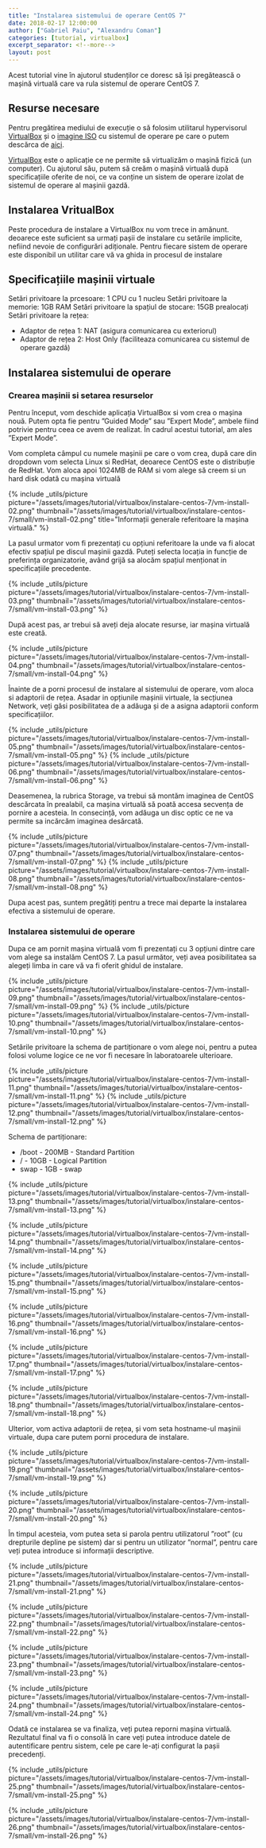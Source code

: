 ```yaml
---
title: "Instalarea sistemului de operare CentOS 7"
date: 2018-02-17 12:00:00
author: ["Gabriel Paiu", "Alexandru Coman"]
categories: [tutorial, virtualbox]
excerpt_separator: <!--more-->
layout: post
---
```


Acest tutorial vine în ajutorul studenților ce doresc să își pregătească o mașină virtuală care va rula sistemul de operare CentOS 7.
<!--more-->

## Resurse necesare

Pentru pregătirea mediului de execuție o să folosim utilitarul  hypervisorul [VirtualBox] și o [imagine ISO][centos-iso] cu sistemul de operare pe care o putem descărca de [aici][centos-iso].

[VirtualBox] este o aplicație ce ne permite să virtualizăm o mașină fizică (un computer). Cu ajutorul său, putem să creăm o mașină virtuală după specificațiile oferite de noi, ce va conține un sistem de operare izolat de sistemul de operare al mașinii gazdă.

## Instalarea VritualBox

Peste procedura de instalare a VirtualBox nu vom trece in amănunt. deoarece este suficient sa urmați pașii de instalare cu setările implicite, nefiind nevoie de configurări adiționale. Pentru fiecare sistem de operare este disponibil un utilitar care vă va ghida in procesul de instalare

## Specificațiile mașinii virtuale

Setări privitoare la prcesoare: 1 CPU cu 1 nucleu
Setări privitoare la memorie: 1GB RAM
Setări privitoare la spațiul de stocare: 15GB prealocați
Setări privitoare la rețea:
- Adaptor de rețea 1: NAT (asigura comunicarea cu exteriorul)
- Adaptor de rețea 2: Host Only (faciliteaza comunicarea cu sistemul de operare gazdă)

## Instalarea sistemului de operare

### Crearea mașinii si setarea resurselor

Pentru început, vom deschide aplicația VirtualBox si vom crea o mașina nouă. Putem opta fie pentru ”Guided Mode” sau ”Expert Mode”, ambele fiind potrivie pentru ceea ce avem de realizat. În cadrul acestui tutorial, am ales ”Expert Mode”.

Vom completa câmpul cu numele mașinii pe care o vom crea, după care din dropdown vom selecta Linux si RedHat, deoarece CentOS este o distribuție de RedHat. Vom aloca apoi 1024MB de RAM si vom alege să creem si un hard disk odată cu mașina virtuală

{% include _utils/picture 
    picture="/assets/images/tutorial/virtualbox/instalare-centos-7/vm-install-02.png"
    thumbnail="/assets/images/tutorial/virtualbox/instalare-centos-7/small/vm-install-02.png"
    title="Informații generale referitoare la mașina virtuală."
%}


La pasul urmator vom fi prezentați cu opțiuni referitoare la unde va fi alocat efectiv spațiul pe discul mașinii gazdă. Puteți selecta locația in funcție de preferința organizatorie, având grijă sa alocăm spațiul menționat in specificațiile precedente.

{% include _utils/picture
    picture="/assets/images/tutorial/virtualbox/instalare-centos-7/vm-install-03.png"
    thumbnail="/assets/images/tutorial/virtualbox/instalare-centos-7/small/vm-install-03.png"
%}

După acest pas, ar trebui să aveți deja alocate resurse, iar mașina virtuală este creată.

{% include _utils/picture
    picture="/assets/images/tutorial/virtualbox/instalare-centos-7/vm-install-04.png"
    thumbnail="/assets/images/tutorial/virtualbox/instalare-centos-7/small/vm-install-04.png"
%}

Înainte de a porni procesul de instalare al sistemului de operare, vom aloca si adaptorii de rețea. Asadar in opțiunile mașinii virtuale, la secțiunea Network, veți găsi posibilitatea de a adăuga și de a asigna adaptorii conform specificațiilor.

{% include _utils/picture
    picture="/assets/images/tutorial/virtualbox/instalare-centos-7/vm-install-05.png"
    thumbnail="/assets/images/tutorial/virtualbox/instalare-centos-7/small/vm-install-05.png"
%}
{% include _utils/picture
    picture="/assets/images/tutorial/virtualbox/instalare-centos-7/vm-install-06.png"
    thumbnail="/assets/images/tutorial/virtualbox/instalare-centos-7/small/vm-install-06.png"
%}

Deasemenea, la rubrica Storage, va trebui să montăm imaginea de CentOS descărcata în prealabil, ca mașina virtuală să poată accesa secvența de pornire a acesteia. In consecință, vom adăuga un disc optic ce ne va permite sa incărcăm imaginea desărcată.

{% include _utils/picture
    picture="/assets/images/tutorial/virtualbox/instalare-centos-7/vm-install-07.png"
    thumbnail="/assets/images/tutorial/virtualbox/instalare-centos-7/small/vm-install-07.png"
%}
{% include _utils/picture
    picture="/assets/images/tutorial/virtualbox/instalare-centos-7/vm-install-08.png"
    thumbnail="/assets/images/tutorial/virtualbox/instalare-centos-7/small/vm-install-08.png"
%}

Dupa acest pas, suntem pregătiți pentru a trece mai departe la instalarea efectiva a sistemului de operare.

### Instalarea sistemului de operare

Dupa ce am pornit mașina virtuală vom fi prezentați cu 3 opțiuni dintre care vom alege sa instalăm CentOS 7. La pasul următor, veți avea posibilitatea sa alegeți limba in care vă va fi oferit ghidul de instalare.

{% include _utils/picture
    picture="/assets/images/tutorial/virtualbox/instalare-centos-7/vm-install-09.png"
    thumbnail="/assets/images/tutorial/virtualbox/instalare-centos-7/small/vm-install-09.png"
%}
{% include _utils/picture
    picture="/assets/images/tutorial/virtualbox/instalare-centos-7/vm-install-10.png"
    thumbnail="/assets/images/tutorial/virtualbox/instalare-centos-7/small/vm-install-10.png"
%}

Setările privitoare la schema de partiționare o vom alege noi, pentru a putea folosi volume logice ce ne vor fi necesare în laboratoarele ulterioare.

{% include _utils/picture
    picture="/assets/images/tutorial/virtualbox/instalare-centos-7/vm-install-11.png"
    thumbnail="/assets/images/tutorial/virtualbox/instalare-centos-7/small/vm-install-11.png"
%}
{% include _utils/picture
    picture="/assets/images/tutorial/virtualbox/instalare-centos-7/vm-install-12.png"
    thumbnail="/assets/images/tutorial/virtualbox/instalare-centos-7/small/vm-install-12.png"
%}

Schema de partiționare:
- /boot - 200MB - Standard Partition
- / - 10GB - Logical Partition
- swap - 1GB - swap

{% include _utils/picture
    picture="/assets/images/tutorial/virtualbox/instalare-centos-7/vm-install-13.png"
    thumbnail="/assets/images/tutorial/virtualbox/instalare-centos-7/small/vm-install-13.png"
%}

{% include _utils/picture
    picture="/assets/images/tutorial/virtualbox/instalare-centos-7/vm-install-14.png"
    thumbnail="/assets/images/tutorial/virtualbox/instalare-centos-7/small/vm-install-14.png"
%}

{% include _utils/picture
    picture="/assets/images/tutorial/virtualbox/instalare-centos-7/vm-install-15.png"
    thumbnail="/assets/images/tutorial/virtualbox/instalare-centos-7/small/vm-install-15.png"
%}

{% include _utils/picture
    picture="/assets/images/tutorial/virtualbox/instalare-centos-7/vm-install-16.png"
    thumbnail="/assets/images/tutorial/virtualbox/instalare-centos-7/small/vm-install-16.png"
%}

{% include _utils/picture
    picture="/assets/images/tutorial/virtualbox/instalare-centos-7/vm-install-17.png"
    thumbnail="/assets/images/tutorial/virtualbox/instalare-centos-7/small/vm-install-17.png"
%}

{% include _utils/picture
    picture="/assets/images/tutorial/virtualbox/instalare-centos-7/vm-install-18.png"
    thumbnail="/assets/images/tutorial/virtualbox/instalare-centos-7/small/vm-install-18.png"
%}

Ulterior, vom activa adaptorii de rețea, și vom seta hostname-ul mașinii virtuale, dupa care putem porni procedura de instalare.

{% include _utils/picture
    picture="/assets/images/tutorial/virtualbox/instalare-centos-7/vm-install-19.png"
    thumbnail="/assets/images/tutorial/virtualbox/instalare-centos-7/small/vm-install-19.png"
%}

{% include _utils/picture
    picture="/assets/images/tutorial/virtualbox/instalare-centos-7/vm-install-20.png"
    thumbnail="/assets/images/tutorial/virtualbox/instalare-centos-7/small/vm-install-20.png"
%}

În timpul acesteia, vom putea seta si parola pentru utilizatorul ”root” (cu drepturile depline pe sistem) dar si pentru un utilizator ”normal”, pentru care veți putea introduce si informații descriptive.

{% include _utils/picture
    picture="/assets/images/tutorial/virtualbox/instalare-centos-7/vm-install-21.png"
    thumbnail="/assets/images/tutorial/virtualbox/instalare-centos-7/small/vm-install-21.png"
%}

{% include _utils/picture
    picture="/assets/images/tutorial/virtualbox/instalare-centos-7/vm-install-22.png"
    thumbnail="/assets/images/tutorial/virtualbox/instalare-centos-7/small/vm-install-22.png"
%}

{% include _utils/picture
    picture="/assets/images/tutorial/virtualbox/instalare-centos-7/vm-install-23.png"
    thumbnail="/assets/images/tutorial/virtualbox/instalare-centos-7/small/vm-install-23.png"
%}

{% include _utils/picture
    picture="/assets/images/tutorial/virtualbox/instalare-centos-7/vm-install-24.png"
    thumbnail="/assets/images/tutorial/virtualbox/instalare-centos-7/small/vm-install-24.png"
%}

Odată ce instalarea se va finaliza, veți putea reporni mașina virtuală. Rezultatul final va fi o consolă în care veți putea introduce datele de autentificare pentru sistem, cele pe care le-ați configurat la pașii precedenți.

{% include _utils/picture
    picture="/assets/images/tutorial/virtualbox/instalare-centos-7/vm-install-25.png"
    thumbnail="/assets/images/tutorial/virtualbox/instalare-centos-7/small/vm-install-25.png"
%}

{% include _utils/picture
    picture="/assets/images/tutorial/virtualbox/instalare-centos-7/vm-install-26.png"
    thumbnail="/assets/images/tutorial/virtualbox/instalare-centos-7/small/vm-install-26.png"
%}

[VirtualBox]: https://www.virtualbox.org/
[centos-iso]: https://www.centos.org/download/